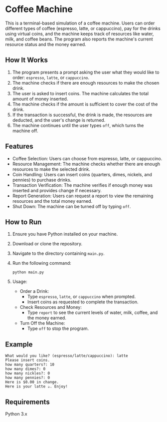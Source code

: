 # Coffee Machine

This is a terminal-based simulation of a coffee machine. Users can order different types of coffee (espresso, latte, or cappuccino), pay for the drinks using virtual coins, and the machine keeps track of resources like water, milk, and coffee beans. The program also reports the machine's current resource status and the money earned.

## How It Works

1. The program presents a prompt asking the user what they would like to order: `espresso`, `latte`, or `cappuccino`.
2. The machine checks if there are enough resources to make the chosen drink.
3. The user is asked to insert coins. The machine calculates the total amount of money inserted.
4. The machine checks if the amount is sufficient to cover the cost of the drink.
5. If the transaction is successful, the drink is made, the resources are deducted, and the user's change is returned.
6. The machine continues until the user types `off`, which turns the machine off.

## Features

-   Coffee Selection: Users can choose from espresso, latte, or cappuccino.
-   Resource Management: The machine checks whether there are enough resources to make the selected drink.
-   Coin Handling: Users can insert coins (quarters, dimes, nickels, and pennies) to purchase drinks.
-   Transaction Verification: The machine verifies if enough money was inserted and provides change if necessary.
-   Report Generation: Users can request a report to view the remaining resources and the total money earned.
-   Shut Down: The machine can be turned off by typing `off`.

## How to Run

1. Ensure you have Python installed on your machine.
2. Download or clone the repository.
3. Navigate to the directory containing `main.py`.
4. Run the following command:

    ```
    python main.py
    ```

5. Usage:
    - Order a Drink:
        - Type `espresso`, `latte`, or `cappuccino` when prompted.
        - Insert coins as requested to complete the transaction.
    - Check Resources and Money:
        - Type `report` to see the current levels of water, milk, coffee, and the money earned.
    - Turn Off the Machine:
        - Type `off` to stop the program.

## Example

```
What would you like? (espresso/latte/cappuccino): latte
Please insert coins.
how many quarters?: 10
how many dimes?: 0
how many nickles?: 0
how many pennies?: 0
Here is $0.00 in change.
Here is your latte ☕️. Enjoy!
```

## Requirements

Python 3.x

